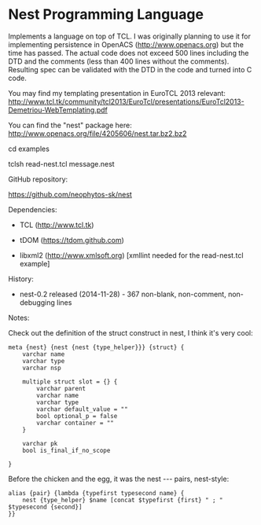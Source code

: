 Nest Programming Language
=========================

Implements a language on top of TCL. I was originally planning to use it for implementing persistence in OpenACS
(http://www.openacs.org) but the time has passed. The actual code does not exceed 500 lines including the DTD and 
the comments (less than 400 lines without the comments). Resulting spec can be validated with the DTD in the code 
and turned into C code.

You may find my templating presentation in EuroTCL 2013 relevant:
http://www.tcl.tk/community/tcl2013/EuroTcl/presentations/EuroTcl2013-Demetriou-WebTemplating.pdf

You can find the "nest" package here:
http://www.openacs.org/file/4205606/nest.tar.bz2.bz2


cd examples

tclsh read-nest.tcl message.nest



GitHub repository:

https://github.com/neophytos-sk/nest


Dependencies: 

* TCL (http://www.tcl.tk)

* tDOM (https://tdom.github.com)

* libxml2 (http://www.xmlsoft.org) [xmllint needed for the read-nest.tcl example]


History:

* nest-0.2 released (2014-11-28) - 367 non-blank, non-comment, non-debugging lines

Notes:

Check out the definition of the struct construct in nest, I think it's very cool:

    meta {nest} {nest {nest {type_helper}}} {struct} {
        varchar name
        varchar type
        varchar nsp

        multiple struct slot = {} {
            varchar parent
            varchar name
            varchar type
            varchar default_value = ""
            bool optional_p = false
            varchar container = ""
        }

        varchar pk
        bool is_final_if_no_scope

    }

Before the chicken and the egg, it was the nest --- pairs, nest-style:

    alias {pair} {lambda {typefirst typesecond name} {
        nest {type_helper} $name [concat $typefirst {first} " ; " $typesecond {second}]
    }}


